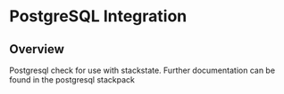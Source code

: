 # PostgreSQL Integration

## Overview

Postgresql check for use with stackstate. Further documentation can be found in the postgresql stackpack
